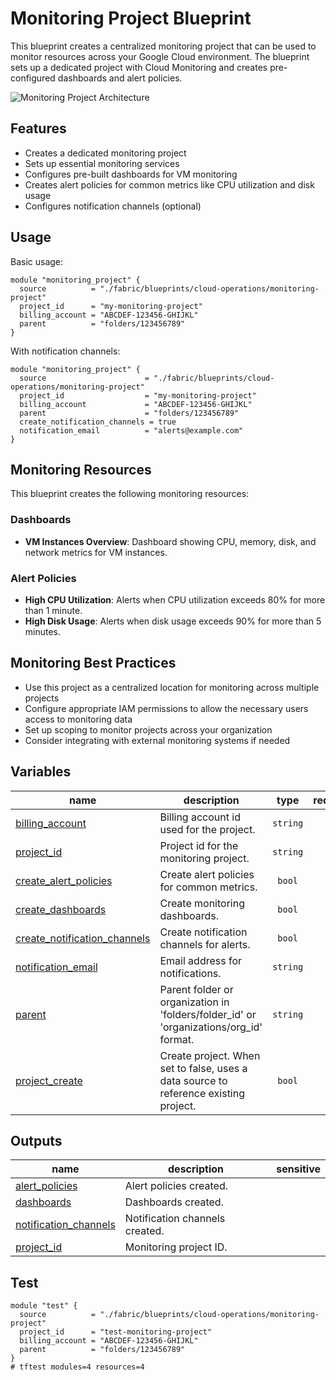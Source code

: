 # Monitoring Project Blueprint

This blueprint creates a centralized monitoring project that can be used to monitor resources across your Google Cloud environment. The blueprint sets up a dedicated project with Cloud Monitoring and creates pre-configured dashboards and alert policies.

![Monitoring Project Architecture](diagram.png)

## Features

- Creates a dedicated monitoring project
- Sets up essential monitoring services
- Configures pre-built dashboards for VM monitoring
- Creates alert policies for common metrics like CPU utilization and disk usage
- Configures notification channels (optional)

## Usage

Basic usage:

```hcl
module "monitoring_project" {
  source          = "./fabric/blueprints/cloud-operations/monitoring-project"
  project_id      = "my-monitoring-project"
  billing_account = "ABCDEF-123456-GHIJKL"
  parent          = "folders/123456789"
}
```

With notification channels:

```hcl
module "monitoring_project" {
  source                      = "./fabric/blueprints/cloud-operations/monitoring-project"
  project_id                  = "my-monitoring-project"
  billing_account             = "ABCDEF-123456-GHIJKL"
  parent                      = "folders/123456789"
  create_notification_channels = true
  notification_email          = "alerts@example.com"
}
```

## Monitoring Resources

This blueprint creates the following monitoring resources:

### Dashboards

- **VM Instances Overview**: Dashboard showing CPU, memory, disk, and network metrics for VM instances.

### Alert Policies

- **High CPU Utilization**: Alerts when CPU utilization exceeds 80% for more than 1 minute.
- **High Disk Usage**: Alerts when disk usage exceeds 90% for more than 5 minutes.

## Monitoring Best Practices

- Use this project as a centralized location for monitoring across multiple projects
- Configure appropriate IAM permissions to allow the necessary users access to monitoring data
- Set up scoping to monitor projects across your organization
- Consider integrating with external monitoring systems if needed

<!-- BEGIN TFDOC -->
## Variables

| name | description | type | required | default |
|---|---|:---:|:---:|:---:|
| [billing_account](variables.tf#L17) | Billing account id used for the project. | <code>string</code> | ✓ |  |
| [project_id](variables.tf#L30) | Project id for the monitoring project. | <code>string</code> | ✓ |  |
| [create_alert_policies](variables.tf#L53) | Create alert policies for common metrics. | <code>bool</code> |  | <code>true</code> |
| [create_dashboards](variables.tf#L59) | Create monitoring dashboards. | <code>bool</code> |  | <code>true</code> |
| [create_notification_channels](variables.tf#L41) | Create notification channels for alerts. | <code>bool</code> |  | <code>false</code> |
| [notification_email](variables.tf#L47) | Email address for notifications. | <code>string</code> |  | <code>null</code> |
| [parent](variables.tf#L23) | Parent folder or organization in 'folders/folder_id' or 'organizations/org_id' format. | <code>string</code> |  | <code>null</code> |
| [project_create](variables.tf#L35) | Create project. When set to false, uses a data source to reference existing project. | <code>bool</code> |  | <code>true</code> |

## Outputs

| name | description | sensitive |
|---|---|:---:|
| [alert_policies](outputs.tf#L28) | Alert policies created. |  |
| [dashboards](outputs.tf#L36) | Dashboards created. |  |
| [notification_channels](outputs.tf#L21) | Notification channels created. |  |
| [project_id](outputs.tf#L17) | Monitoring project ID. |  |
<!-- END TFDOC -->

## Test

```hcl
module "test" {
  source          = "./fabric/blueprints/cloud-operations/monitoring-project"
  project_id      = "test-monitoring-project"
  billing_account = "ABCDEF-123456-GHIJKL"
  parent          = "folders/123456789"
}
# tftest modules=4 resources=4
```